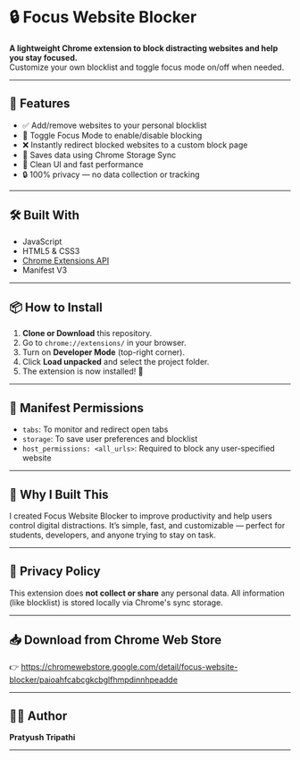 # 🔒 Focus Website Blocker

**A lightweight Chrome extension to block distracting websites and help you stay focused.**  
Customize your own blocklist and toggle focus mode on/off when needed.

---

## 🚀 Features

- ✅ Add/remove websites to your personal blocklist
- 🔁 Toggle Focus Mode to enable/disable blocking
- ❌ Instantly redirect blocked websites to a custom block page
- 💾 Saves data using Chrome Storage Sync
- 🧠 Clean UI and fast performance
- 🔒 100% privacy — no data collection or tracking

---

## 🛠️ Built With

- JavaScript
- HTML5 & CSS3
- [Chrome Extensions API](https://developer.chrome.com/docs/extensions/)
- Manifest V3

---

## 📦 How to Install

1. **Clone or Download** this repository.
2. Go to `chrome://extensions/` in your browser.
3. Turn on **Developer Mode** (top-right corner).
4. Click **Load unpacked** and select the project folder.
5. The extension is now installed! 🎉


---

## 📄 Manifest Permissions

- `tabs`: To monitor and redirect open tabs
- `storage`: To save user preferences and blocklist
- `host_permissions: <all_urls>`: Required to block any user-specified website

---

## 🧠 Why I Built This

I created Focus Website Blocker to improve productivity and help users control digital distractions. It’s simple, fast, and customizable — perfect for students, developers, and anyone trying to stay on task.

---

## 🔐 Privacy Policy

This extension does **not collect or share** any personal data. All information (like blocklist) is stored locally via Chrome's sync storage.

---

## 📥 Download from Chrome Web Store

👉 https://chromewebstore.google.com/detail/focus-website-blocker/paioahfcabcgkcbglfhmpdinnhpeadde

---

## 🙋‍♂️ Author

**Pratyush Tripathi**

---
